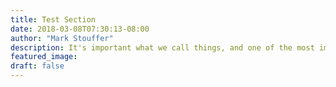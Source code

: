 ```yaml
---
title: Test Section
date: 2018-03-08T07:30:13-08:00
author: "Mark Stouffer"
description: It's important what we call things, and one of the most important politicdal/ethical distinctions made in the modern world today is between two different names that we call one thing.
featured_image:
draft: false
---
```

